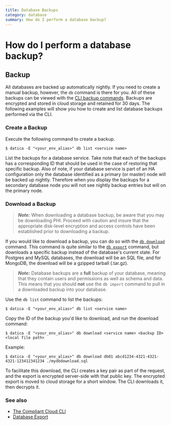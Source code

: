 ```yaml
---
title: Database Backups
category: database
summary: How do I perform a database backup?
---
```


# How do I perform a database backup?

## Backup

All databases are backed up automatically nightly. If you need to create a manual backup, however, the `db` command is there for you. All of these backups can be viewed with the [CLI backup commands](/compliant-cloud/cli-reference#db-backup). Backups are encrypted and stored in cloud storage and retained for 30 days. The following examples will show you how to create and list database backups performed via the CLI.

### Create a Backup

Execute the following command to create a backup.

```
$ datica -E "<your_env_alias>" db list <service name>
```

List the backups for a database service. Take note that each of the backups has a corresponding ID that should be used in the case of restoring that specific backup. Also of note, if your database service is part of an HA configuration only the database identified as a primary (or master) node will be backed up nightly. Therefore when you display the backups for a secondary database node you will not see nightly backup entries but will on the primary node.

### Download a Backup

> ***Note:*** When downloading a database backup, be aware that you may be downloading PHI. Proceed with caution and insure that the appropriate disk-level encryption and access controls have been established prior to downloading a backup.

If you would like to download a backup, you can do so with the [`db download`](/compliant-cloud/cli-reference#db-download) command. This command is quite similar to the [`db export`](/compliant-cloud/articles/cli-database-export) command, but downloads a specific backup instead of the database's current state. For Postgres and MySQL databases, the download will be an SQL file, and for MongoDB, the download will be a gzipped tarball (.tar.gz).

> ***Note:*** Database backups are a **full** backup of your database, meaning that they contain users and permissions as well as schema and data. This means that you should **not** use the `db import` command to pull in a downloaded backup into your database.

Use the `db list` command to list the backups:

```
$ datica -E "<your_env_alias>" db list <service name>
```

Copy the ID of the backup you'd like to download, and run the download command:

```
$ datica -E "<your_env_alias>" db download <service name> <backup ID> <local file path>
```

Example:

```
$ datica -E "<your_env_alias>" db download db01 abcd1234-4321-4321-4321-123412341234 ./mydbdownload.sql
```

To facilitate this download, the CLI creates a key pair as part of the request, and the export is encrypted server-side with that public key. The encrypted export is moved to cloud storage for a short window. The CLI downloads it, then decrypts it.

### See also

* [The Compliant Cloud CLI](/compliant-cloud/articles/cli-stratum)
* [Database Export](/compliant-cloud/articles/cli-database-backup)
